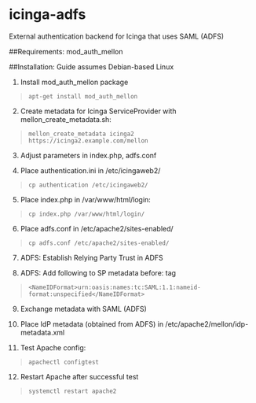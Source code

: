 # icinga-adfs

External authentication backend for Icinga that uses SAML (ADFS)

##Requirements: mod_auth_mellon

##Installation: 
Guide assumes Debian-based Linux

1. Install mod_auth_mellon package
> ``apt-get install mod_auth_mellon ``

2. Create metadata for Icinga ServiceProvider with mellon_create_metadata.sh:
> ``mellon_create_metadata icinga2 https://icinga2.example.com/mellon``

3. Adjust parameters in index.php, adfs.conf

4. Place authentication.ini in /etc/icingaweb2/
> ``cp authentication /etc/icingaweb2/``

5. Place index.php in /var/www/html/login:
> ``cp index.php /var/www/html/login/``

6. Place adfs.conf in /etc/apache2/sites-enabled/
> ``cp adfs.conf /etc/apache2/sites-enabled/``

7. ADFS: Establish Relying Party Trust in ADFS

8. ADFS: Add following to SP metadata before: </SPSSODescriptor> tag
> ``<NameIDFormat>urn:oasis:names:tc:SAML:1.1:nameid-format:unspecified</NameIDFormat>``

9. Exchange metadata with SAML (ADFS)

10. Place IdP metadata (obtained from ADFS) in /etc/apache2/mellon/idp-metadata.xml

11. Test Apache config:
> ``apachectl configtest``

12. Restart Apache after successful test
> ``systemctl restart apache2``